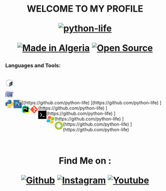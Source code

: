   
<h1 align="center">WELCOME TO MY PROFILE
<p align="center">
<a href="https://github.com/python-life"><img title="python-life" src="https://github-readme-stats.vercel.app/api?username=python-life&show_icons=true&include_all_commits=true&theme=radical&cache_seconds=3200"></a>
</p>
<p align="center">
<a href="#"><img title="Made in Algeria" src="https://img.shields.io/badge/MADE%20IN-Algérie-green?colorA=%23ff0000&colorB=%23017e40&style=for-the-badge"></a>
<a href ="#"><src="https://img.shields.io/amo/stars/:addonId"></a>
  <a href="#"><img title="Open Source" src="https://img.shields.io/badge/Open%20Source-%E2%9D%A4-green?style=for-the-badge"></a>
 
 

### Languages and Tools:
[<code>
<img align="left" alt="Terminal" width="26px" src="icon/bash.jpg" />
</code>](https://github.com/python-life)
[<code>
<img align="left" alt="Terminal" width="26px" src="icon/php.png" />
</code>](https://github.com/python-life)

<img align="left" alt="Terminal" width="26px" src="icon/python.png" />
</code>](https://github.com/python-life)

<img align="left" alt="Terminal" width="26px" src="icon/pydroid.png" />
</code>](https://github.com/python-life)

<img align="left" alt="Terminal" width="26px" src="icon/pycharm.png" />
</code>](https://github.com/python-life)

<img align="left" alt="Terminal" width="26px" src="icon/git.png" />
</code>](https://github.com/python-life)

<img align="left" alt="Terminal" width="26px" src="icon/termux.jpg" />
</code>](https://github.com/python-life)


<img align="left" alt="Terminal" width="26px" src="icon/windows.png" />
</code>](https://github.com/python-life)

<img align="left" alt="Terminal" width="26px" src="icon/android.png" />
</code>](https://github.com/python-life)


<br />
<br />
<br />
<h1 align="center">Find Me on :


[![Github](https://img.shields.io/badge/github-python--life-green?style=for-the-badge&logo=github)](https://github.com/python-life)
[![Instagram](https://img.shields.io/badge/instagram-python.life-orange?style=for-the-badge&logo=instagram)](https://www.instagram.com/python.life)
[![Youtube](https://img.shields.io/badge/YouTube-python%20life-red?style=for-the-badge&logo=youtube)](https://www.youtube.com/c/pythonlife)
